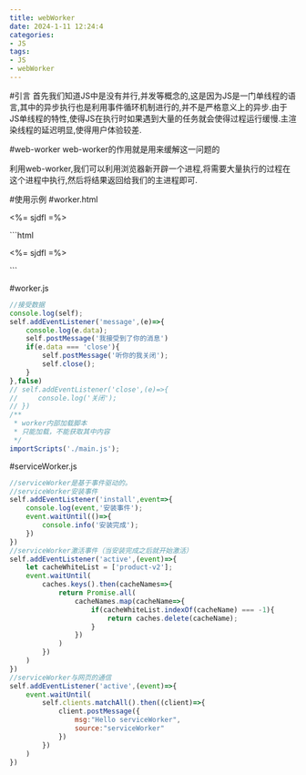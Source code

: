 ```yaml
---
title: webWorker
date: 2024-1-11 12:24:4
categories:
- JS
tags:
- JS
- webWorker
---
```

#引言
首先我们知道JS中是没有并行,并发等概念的,这是因为JS是一门单线程的语言,其中的异步执行也是利用事件循环机制进行的,并不是严格意义上的异步.由于JS单线程的特性,使得JS在执行时如果遇到大量的任务就会使得过程运行缓慢.主渲染线程的延迟明显,使得用户体验较差.

#web-worker
web-worker的作用就是用来缓解这一问题的

利用web-worker,我们可以利用浏览器新开辟一个进程,将需要大量执行的过程在这个进程中执行,然后将结果返回给我们的主进程即可.

#使用示例
#worker.html
<!DOCTYPE html>
<html lang="en">
<head>
  <meta charset="UTF-8">
  <meta http-equiv="X-UA-Compatible" content="IE=edge">
  <meta name="viewport" content="width=device-width, initial-scale=1.0">
  <title>Document</title>
  <style>
    .p{
      line-break: unset;
    }
  </style>
  <a id="link"></a>
    <p class="p">
      <%= sjdfl =%>
    </p>
</head>
<body>
  <script>
    const \u4e2d\u6587 = '这是转义之后的字符';
// 使用webworker,分担主线程的压力
// const worker = new Worker()
//创建一个worker
const worker = new Worker('./worker.js')
    console.log(worker);
worker.postMessage('sdfj');
worker.postMessage({method:'echo',argus:[1,2,3,4]})
//主线程关闭worker
setTimeout(()=>{
worker.terminate()
// worker.postMessage('close')
},1000)
worker.addEventListener('message',(e)=>{
  console.log(e.data);
})
/**
 * 主线程监听worker错误
 */
worker.onerror=(e)=>{
  worker.terminate()
  console.error('worker错误');
}
/**
 * 直接转移数据的控制权
 */
// 创建4字节的缓冲区
let abfer = new ArrayBuffer(4);
// 创建32位整数数组作为视图，引用缓冲区
let tes = new Int32Array(abfer);
console.log(tes,'ArrayBuffer');
worker.postMessage(abfer,[abfer]); //转交控制权，主线程不再存储
/**
 * 模拟文件下载功能
 */
const blob = new Blob(['文件下载']);
const link = document.getElementById('link');
link.href = window.URL.createObjectURL(blob);;
link.download = '测试文件.txt';
setTimeout(()=>{
  // link.click();
},2000)
/**
 * 创建worker线程加载js文件
 * ！！必须指定script标签的type为浏览器不知道的类型
 */
// const blob1 = new Blob(document.getElementById('scriptDom').textContent);
// const url1 = new window.URL.createObjectURL(blob1);
// const worker2 = new Worker(url1);
/**
 * 使用worker线程，完成轮询
 */
//创建worker
function createWorker(f){
  const fnBlob = new Blob(['('+f.toString()+')()'])
  const fnUrl = window.URL.createObjectURL(fnBlob);
  return new Worker(fnUrl);
}
const fnWorker = createWorker((e)=>{
  let cache;
  // setInterval(()=>{
    fetch('/data').then(res=>{
      if(cache != res){
        console.log('变化了');
      }
    })
  // },1000)
});
  </script>
<script id="scriptDom" type="app/worker">
  console.log('我是被woeker加载的文件');
</script>
</body>
</html>
```html
<!DOCTYPE html>
<html lang="en">
<head>
  <meta charset="UTF-8">
  <meta http-equiv="X-UA-Compatible" content="IE=edge">
  <meta name="viewport" content="width=device-width, initial-scale=1.0">
  <title>Document</title>
  <style>
    .p{
      line-break: unset;
    }
  </style>
  <a id="link"></a>
    <p class="p">
      <%= sjdfl =%>
    </p>
</head>
<body>
  <script>
    const \u4e2d\u6587 = '这是转义之后的字符';
// 使用webworker,分担主线程的压力
// const worker = new Worker()
//创建一个worker
const worker = new Worker('./worker.js')
    console.log(worker);
worker.postMessage('sdfj');
worker.postMessage({method:'echo',argus:[1,2,3,4]})
//主线程关闭worker
setTimeout(()=>{
worker.terminate()
// worker.postMessage('close')
},1000)
worker.addEventListener('message',(e)=>{
  console.log(e.data);
})
/**
 * 主线程监听worker错误
 */
worker.onerror=(e)=>{
  worker.terminate()
  console.error('worker错误');
}
/**
 * 直接转移数据的控制权
 */
// 创建4字节的缓冲区
let abfer = new ArrayBuffer(4);
// 创建32位整数数组作为视图，引用缓冲区
let tes = new Int32Array(abfer);
console.log(tes,'ArrayBuffer');
worker.postMessage(abfer,[abfer]); //转交控制权，主线程不再存储
/**
 * 模拟文件下载功能
 */
const blob = new Blob(['文件下载']);
const link = document.getElementById('link');
link.href = window.URL.createObjectURL(blob);;
link.download = '测试文件.txt';
setTimeout(()=>{
  // link.click();
},2000)
/**
 * 创建worker线程加载js文件
 * ！！必须指定script标签的type为浏览器不知道的类型
 */
// const blob1 = new Blob(document.getElementById('scriptDom').textContent);
// const url1 = new window.URL.createObjectURL(blob1);
// const worker2 = new Worker(url1);
/**
 * 使用worker线程，完成轮询
 */
//创建worker
function createWorker(f){
  const fnBlob = new Blob(['('+f.toString()+')()'])
  const fnUrl = window.URL.createObjectURL(fnBlob);
  return new Worker(fnUrl);
}
const fnWorker = createWorker((e)=>{
  let cache;
  // setInterval(()=>{
    fetch('/data').then(res=>{
      if(cache != res){
        console.log('变化了');
      }
    })
  // },1000)
});
  </script>
<script id="scriptDom" type="app/worker">
  console.log('我是被woeker加载的文件');
</script>
</body>
</html>
```

#worker.js
```javascript
//接受数据
console.log(self);
self.addEventListener('message',(e)=>{
    console.log(e.data);
    self.postMessage('我接受到了你的消息')
    if(e.data === 'close'){
        self.postMessage('听你的我关闭');
        self.close();
    }
},false)
// self.addEventListener('close',(e)=>{
//     console.log('关闭');
// })
/**
 * worker内部加载脚本
 * 只能加载，不能获取其中内容
 */
importScripts('./main.js');
```

#serviceWorker.js
```javascript
//serviceWorker是基于事件驱动的。
//serviceWorker安装事件
self.addEventListener('install',event=>{
    console.log(event,'安装事件');
    event.waitUntil(()=>{
        console.info('安装完成');
    })
})
//serviceWorker激活事件（当安装完成之后就开始激活）
self.addEventListener('active',(event)=>{
    let cacheWhiteList = ['product-v2'];
    event.waitUntil(
        caches.keys().then(cacheNames=>{
            return Promise.all(
                cacheNames.map(cacheName=>{
                    if(cacheWhiteList.indexOf(cacheName) === -1){
                        return caches.delete(cacheName);
                    }
                })
            )
        })
    )
})
//serviceWorker与网页的通信
self.addEventListener('active',(event)=>{
    event.waitUntil(
        self.clients.matchAll().then((client)=>{
            client.postMessage({
                msg:"Hello serviceWorker",
                source:"serviceWorker"
            })
        })
    )
})
```